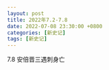 ```yaml
---
layout: post
title: 2022年7.2-7.8
date: 2022-07-08 23:30:00 +0800
categories: [新史记]
tags: [新史记]
---
```

7.8 安倍晋三遇刺身亡